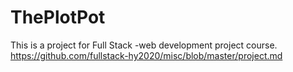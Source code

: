 # ThePlotPot

This is a project for Full Stack -web development project course. https://github.com/fullstack-hy2020/misc/blob/master/project.md